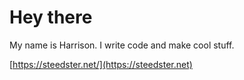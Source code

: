 
# Hey there
My name is Harrison. I write code and make cool stuff.

[https://steedster.net/](https://steedster.net)

